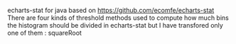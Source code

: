 echarts-stat for java
based on https://github.com/ecomfe/echarts-stat
There are four kinds of threshold methods used to compute how much bins the histogram should be divided in echarts-stat
but I have transfored only one of them : squareRoot
